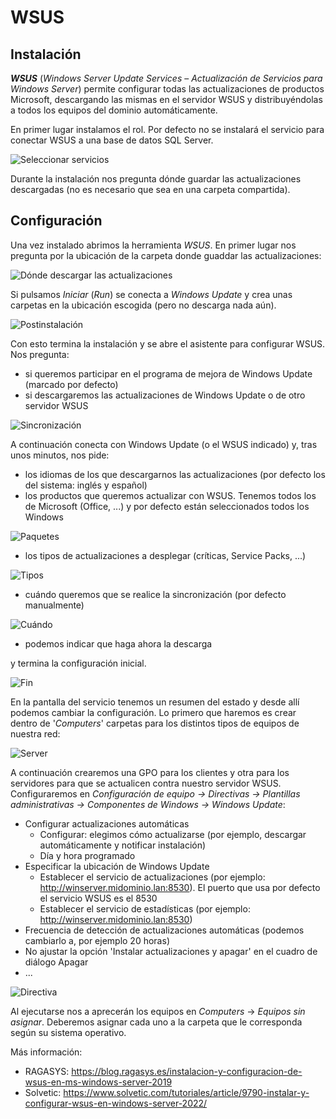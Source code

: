 # WSUS

## Instalación
**_WSUS_** (_Windows Server Update Services_ – _Actualización de Servicios para Windows Server_) permite configurar todas las actualizaciones de productos Microsoft, descargando las mismas en el servidor WSUS y distribuyéndolas a todos los equipos del dominio automáticamente.

En primer lugar instalamos el rol. Por defecto no se instalará el servicio para conectar WSUS a una base de datos SQL Server.

![Seleccionar servicios](media/wsus-1-selecServicios.png)

Durante la instalación nos pregunta dónde guardar las actualizaciones descargadas (no es necesario que sea en una carpeta compartida).

## Configuración
Una vez instalado abrimos la herramienta _WSUS_. En primer lugar nos pregunta por la ubicación de la carpeta donde guaddar las actualizaciones:

![Dónde descargar las actualizaciones](media/wsus-2-completeInstal.png)

Si pulsamos _Iniciar_ (_Run_) se conecta a _Windows Update_ y crea unas carpetas en la ubicación escogida (pero no descarga nada aún).

![Postinstalación](media/wsus-3-descargar.png)

Con esto termina la instalación y se abre el asistente para configurar WSUS. Nos pregunta:
- si queremos participar en el programa de mejora de Windows Update (marcado por defecto)
- si descargaremos las actualizaciones de Windows Update o de otro servidor WSUS

![Sincronización](media/wsus-4-syncroOrigin.png)

A continuación conecta con Windows Update (o el WSUS indicado) y, tras unos minutos, nos pide:
- los idiomas de los que descargarnos las actualizaciones (por defecto los del sistema: inglés y español)
- los productos que queremos actualizar con WSUS. Tenemos todos los de Microsoft (Office, ...) y por defecto están seleccionados todos los Windows

![Paquetes](media/wsus-6-products.png)

- los tipos de actualizaciones a desplegar (críticas, Service Packs, ...)

![Tipos](media/wsus-7-tipos.png)

- cuándo queremos que se realice la sincronización (por defecto manualmente)

![Cuándo](media/wsus-8-cuando.png)

- podemos indicar que haga ahora la descarga

y termina la configuración inicial. 

![Fin](media/wsus-9-fin.png)

En la pantalla del servicio tenemos un resumen del estado y desde allí podemos cambiar la configuración. Lo primero que haremos es crear dentro de '_Computers_' carpetas para los distintos tipos de equipos de nuestra red:

![Server](media/wsus-10-server.png)

A continuación crearemos una GPO para los clientes y otra para los servidores para que se actualicen contra nuestro servidor WSUS. Configuraremos en _Configuración de equipo -> Directivas -> Plantillas administrativas -> Componentes de Windows -> Windows Update_:
- Configurar actualizaciones automáticas
  - Configurar: elegimos cómo actualizarse (por ejemplo, descargar automáticamente y notificar instalación)
  - Día y hora programado
- Especificar la ubicación de Windows Update
  - Establecer el servicio de actualizaciones (por ejemplo: http://winserver.midominio.lan:8530). El puerto que usa por defecto el servicio WSUS es el 8530
  - Establecer el servicio de estadísticas (por ejemplo: http://winserver.midominio.lan:8530)
- Frecuencia de detección de actualizaciones automáticas (podemos cambiarlo a, por ejemplo 20 horas)
- No ajustar la opción 'Instalar actualizaciones y apagar' en el cuadro de diálogo Apagar
- ...

![Directiva](media/wsus-11-gpo.png)

Al ejecutarse nos a aprecerán los equipos en _Computers_ -> _Equipos sin asignar_. Deberemos asignar cada uno a la carpeta que le corresponda según su sistema operativo.


Más información:
- RAGASYS: https://blog.ragasys.es/instalacion-y-configuracion-de-wsus-en-ms-windows-server-2019
- Solvetic: https://www.solvetic.com/tutoriales/article/9790-instalar-y-configurar-wsus-en-windows-server-2022/

